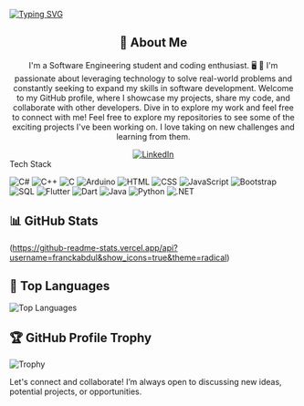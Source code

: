 
<!--
**franckabdul/franckabdul** is a ✨ _special_ ✨ repository because its `README.md` (this file) appears on your GitHub profile.

Here are some ideas to get you started:

- 🔭 I’m currently working on ...
- 🌱 I’m currently learning ...
- 👯 I’m looking to collaborate on ...
- 🤔 I’m looking for help with ...
- 💬 Ask me about ...
- 📫 How to reach me: ...
- 😄 Pronouns: ...
- ⚡ Fun fact: ...
-->
<a href="https://git.io/typing-svg"><img src="https://readme-typing-svg.demolab.com?font=Fira+Code&pause=1000&color=63F747&random=false&width=435&lines=Greetings!+I'm+Franck+Abdul+;You've+reached+my+GitHub+page." alt="Typing SVG" /></a>

<div align="center">
    <h2>🚀 About Me</h2>
    <p> I'm a Software Engineering student and coding enthusiast. 🖥️ 🌟 I'm passionate about leveraging technology to solve real-world problems and constantly seeking to expand my skills in software development. Welcome to my GitHub profile, where I showcase my projects, share my code, and collaborate with other developers. Dive in to explore my work and feel free to connect with me!
Feel free to explore my repositories to see some of the exciting projects I've been working on. I love taking on new challenges and learning from them. </p>
  <div align="center">
    <a href="https://www.linkedin.com/in/franck-nasibu-9501a7221/">
        <img src="https://img.shields.io/badge/LinkedIn-0077B5?style=for-the-badge&logo=linkedin&logoColor=white" alt="LinkedIn"/>
    </a>
</div>



</div>
Tech Stack

![C#](https://img.shields.io/badge/-C%23-239120?style=flat-square&logo=c-sharp&logoColor=white)
![C++](https://img.shields.io/badge/-C++-00599C?style=flat-square&logo=c%2B%2B&logoColor=white)
![C](https://img.shields.io/badge/-C-00599C?style=flat-square&logo=c&logoColor=white)
![Arduino](https://img.shields.io/badge/-Arduino-00979D?style=flat-square&logo=arduino&logoColor=white)
![HTML](https://img.shields.io/badge/-HTML5-E34F26?style=flat-square&logo=html5&logoColor=white)
![CSS](https://img.shields.io/badge/-CSS3-1572B6?style=flat-square&logo=css3&logoColor=white)
![JavaScript](https://img.shields.io/badge/-JavaScript-F7DF1E?style=flat-square&logo=javascript&logoColor=black)
![Bootstrap](https://img.shields.io/badge/-Bootstrap-563D7C?style=flat-square&logo=bootstrap&logoColor=white)
![SQL](https://img.shields.io/badge/-SQL-4479A1?style=flat-square&logo=postgresql&logoColor=white)
![Flutter](https://img.shields.io/badge/-Flutter-02569B?style=flat-square&logo=flutter&logoColor=white)
![Dart](https://img.shields.io/badge/-Dart-0175C2?style=flat-square&logo=dart&logoColor=white)
![Java](https://img.shields.io/badge/-Java-007396?style=flat-square&logo=java&logoColor=white)
![Python](https://img.shields.io/badge/-Python-3776AB?style=flat-square&logo=python&logoColor=white)
![.NET](https://img.shields.io/badge/-.NET-512BD4?style=flat-square&logo=dotnet&logoColor=white)



## 📊 GitHub Stats
(https://github-readme-stats.vercel.app/api?username=franckabdul&show_icons=true&theme=radical)


## 🚀 Top Languages

![Top Languages](https://github-readme-stats.vercel.app/api/top-langs/?username=franckabdul&layout=compact&theme=radical)



## 🏆 GitHub Profile Trophy

![Trophy](https://github-profile-trophy.vercel.app/?username=franckabdul&theme=radical)


Let's connect and collaborate! I’m always open to discussing new ideas, potential projects, or opportunities.

